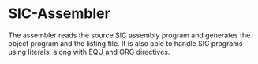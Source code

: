 # SIC-Assembler
The assembler reads the source SIC assembly program and generates the object program and the listing file. It is also able to handle SIC programs using literals, along with EQU and ORG directives.
